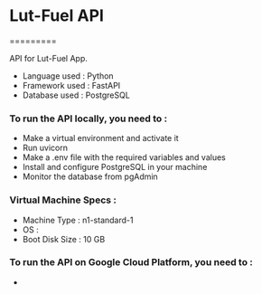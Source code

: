 
# Lut-Fuel API

=========

API for Lut-Fuel App.

- Language used : Python
- Framework used : FastAPI
- Database used : PostgreSQL


### To run the API locally, you need to : 

 - Make a virtual environment and activate it
 - Run uvicorn
 - Make a .env file with the required variables and values
 - Install and configure PostgreSQL in your machine
 - Monitor the database from pgAdmin

### Virtual Machine Specs : 

- Machine Type : n1-standard-1
- OS : 
- Boot Disk Size : 10 GB 

### To run the API on Google Cloud Platform, you need to : 
-


